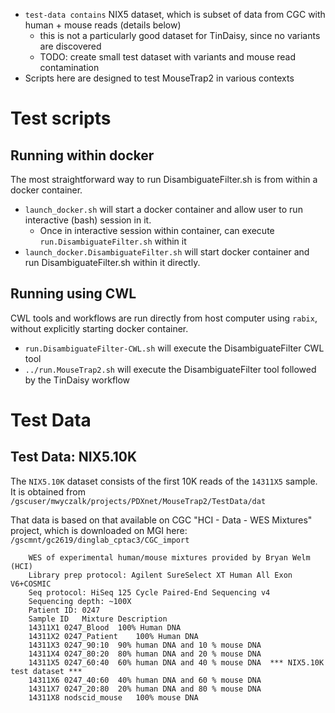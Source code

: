 * `test-data contains` NIX5 dataset, which is subset of data from CGC with human + mouse reads (details below)
  * this is not a particularly good dataset for TinDaisy, since no variants are discovered
  * TODO: create small test dataset with variants and mouse read contamination 
* Scripts here are designed to test MouseTrap2 in various contexts

# Test scripts

## Running within docker

The most straightforward way to run DisambiguateFilter.sh is from within a docker container.

* `launch_docker.sh` will start a docker container and allow user to run interactive (bash) session in it.
    * Once in interactive session within container, can execute `run.DisambiguateFilter.sh` within it
* `launch_docker.DisambiguateFilter.sh` will start docker container and run DisambiguateFilter.sh
  within it directly.

## Running using CWL

CWL tools and workflows are run directly from host computer using `rabix`, without explicitly
starting docker container.  

* `run.DisambiguateFilter-CWL.sh` will execute the DisambiguateFilter CWL tool
* `../run.MouseTrap2.sh` will execute the DisambiguateFilter tool followed by the TinDaisy workflow


# Test Data
## Test Data: NIX5.10K

The `NIX5.10K` dataset consists of the first 10K reads of the `14311X5` sample.  It is obtained from
`/gscuser/mwyczalk/projects/PDXnet/MouseTrap2/TestData/dat`

That data is based on that available on CGC "HCI - Data - WES Mixtures" project,
which is downloaded on MGI here: `/gscmnt/gc2619/dinglab_cptac3/CGC_import`

```
    WES of experimental human/mouse mixtures provided by Bryan Welm (HCI)
    Library prep protocol: Agilent SureSelect XT Human All Exon V6+COSMIC
    Seq protocol: HiSeq 125 Cycle Paired-End Sequencing v4
    Sequencing depth: ~100X
    Patient ID: 0247
    Sample ID   Mixture Description
    14311X1 0247_Blood  100% Human DNA
    14311X2 0247_Patient    100% Human DNA
    14311X3 0247_90:10  90% human DNA and 10 % mouse DNA
    14311X4 0247_80:20  80% human DNA and 20 % mouse DNA
    14311X5 0247_60:40  60% human DNA and 40 % mouse DNA  *** NIX5.10K test dataset ***
    14311X6 0247_40:60  40% human DNA and 60 % mouse DNA
    14311X7 0247_20:80  20% human DNA and 80 % mouse DNA
    14311X8 nodscid_mouse   100% mouse DNA
```
